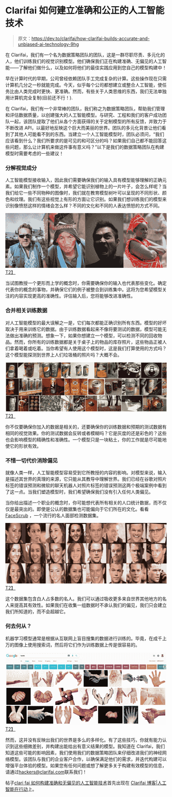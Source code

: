 # Clarifai 如何建立准确和公正的人工智能技术

> 原文：<https://dev.to/clarifai/how-clarifai-builds-accurate-and-unbiased-ai-technology-9hg>

在 Clarifai，我们有一个名为数据策略团队的团队，这是一群尽职尽责、多元化的人，他们训练我们的视觉识别模型。他们确保我们正在构建准确、无偏见的人工智能——了解他们做什么，以及如何将他们的最佳实践应用到您自己的模型构建中！

早在计算时代的早期，公司曾经依赖团队手工完成复杂的计算。这些操作现在只需计算机几分之一秒就能完成。今天，似乎每个公司都想建立或整合人工智能，使任务比由人类完成时更快、更准确。然而，有些关于人类思维的东西，我们无法单独用计算机完全复制(目前还不行！).

在 Clarifai，我们有一个非常棒的团队，我们称之为数据策略团队，帮助我们管理和评估数据质量，以创建强大的人工智能模型。与研究、工程和我们的客户成功团队一起，该团队提取了他们从各个方面获得的关于定制模型的所有反馈，并致力于不断改进 API，以最好地反映这个巨大而美丽的世界。团队的多元化背景让他们看到了其他人可能看不到的东西。当建立一个人工智能模型时，团队必须问，“我们应该看到什么？我们所要求的是可见的和可区分的吗？如果我们自己都不能回答这些问题，那么让计算机来做这件事有意义吗？”以下是我们的数据策略团队在构建模型时需要考虑的一些建议！

### **分解视觉成分**

人工智能模型接收输入，因此我们需要确保我们的输入具有模型能够理解的正确元素。如果我们制作一个模型，并希望它能识别植物上的一片叶子，会怎么样呢？当我们给它一些不同物种的图像时，我们就在教育模型树叶可以呈现的不同形状、颜色和纹理。我们有这些视觉上有形的方面让它识别。如果我们想训练我们的模型来识别像愤怒这样的情绪会怎么样？不同的文化和不同的人表达愤怒的方式不同。

[![](img/94483a5b1b0990071500ea04749cb45e.png)T2】](https://res.cloudinary.com/practicaldev/image/fetch/s--2RG1BieR--/c_limit%2Cf_auto%2Cfl_progressive%2Cq_auto%2Cw_880/https://blog.clarifai.com/wp-content/uploads/2017/11/emotion.png)

当试图教授一个更形而上学的概念时，你需要确保你的输入也代表那些变化。确定代表你的概念的事物，并确保它们的例子被整合到训练集中。这将为您希望模型关注的内容实现更高的准确性。评估输入后，您将能够改进准确性。

### **合并相关训练数据**

对人工智能模型的最大误解之一是，它们每次都能正确识别所有东西。模型的好坏取决于用来训练它的数据。由于训练数据看起来不像将要测试的数据，模型可能无法做出准确的预测。想象一下，如果你想建立一个模型，可以检测不同的回收物品。然而，你所有的训练数据都是关于桌子上的物品的库存照片，这些物品正被人们拿着喝着或吃着。当你希望有人使用这个模型时，这是我们打算使用的方式吗？这个模型能探测到世界上人们垃圾桶的照片吗？大概不会。

[![](img/53274a5d8a5bf72fc13e140d03d08770.png)T2】](https://res.cloudinary.com/practicaldev/image/fetch/s--sp_5a31R--/c_limit%2Cf_auto%2Cfl_progressive%2Cq_auto%2Cw_880/https://blog.clarifai.com/wp-content/uploads/2017/11/Screen-Shot-2017-11-09-at-12.21.22-PM.png)

你不仅要确保你加入的数据是相关的，还要确保你的训练数据和预期的测试数据有相同的视觉效果。你的测试数据会反转或者模糊吗？它是灰度的还是彩色的？这些也会影响模型的精确性和准确性。一个模型只是一块粘土，你的工作就是尽可能地使它的形状有效。

### **不惜一切代价消除偏见**

就像人类一样，人工智能模型容易受到它所教授的内容的影响。对模型来说，输入是描述其世界的真理的来源，它只能从其教导中理解世界。我们已经在谷歌对照片标签的错误预测和微软的聊天机器人对照片标签的错误预测这两个极端案例中看到了这一点。当我们塑造模型时，我们希望确保我们没有引入任何人类偏见。

当你给出描述一个职业的概念时，你可能想代表所有相关的人口统计数据，而不仅仅是最突出的。即使是公认的数据集也可能偏向于它们所在的文化。看看 [FaceScrub](http://vintage.winklerbros.net/facescrub.html) ，一个流行的名人面部检测数据集。

[![](img/c1c676b71f7f527e66b2c1ecbdbd98e5.png)T2】](https://res.cloudinary.com/practicaldev/image/fetch/s--NRkEQLmJ--/c_limit%2Cf_auto%2Cfl_progressive%2Cq_auto%2Cw_880/https://blog.clarifai.com/wp-content/uploads/2017/11/facescrub.jpg)

这个数据集包含白人占多数的名人。我们可以通过吸收更多来自世界其他地方的名人来提高其有效性。如果我们在收集一组数据时不承认我们的偏见，我们只会建立我们所知道的，而不会超越它。

### **何去何从？**

机器学习模型通常是根据从互联网上盲目搜集的数据进行训练的。毕竟，在成千上万的图像上使用搜索词，然后将它们作为训练数据上传是很容易的。

[![](img/81afcf0f89c5a490c83e9aba541e9889.png)T2】](https://res.cloudinary.com/practicaldev/image/fetch/s--KL3j4sTc--/c_limit%2Cf_auto%2Cfl_progressive%2Cq_auto%2Cw_880/https://blog.clarifai.com/wp-content/uploads/2017/11/Screen-Shot-2017-11-09-at-12.32.49-PM.png)

然而，这并没有反映出我们的世界是多么的多样化。有了这些技巧，你就有能力认识到这些细微差别，并构建出能给出有意义结果的模型。我知道在 Clarifai，我们知道这些可能的影响因素，我们使用我们的数据策略团队来仔细改进我们的神经网络模型。该团队与我们的企业客户合作，以确保满足他们的需求，并迭代构建可以增强平台体验的模型。如果您有任何问题或想了解更多关于构建有效模型的信息，请通过[hackers@clarifai.com](mailto:hackers@clarifai.com)联系我们！

帖子[clari fai 如何构建准确和无偏见的人工智能技术](https://blog.clarifai.com/data-strategy-team-builds-accurate-unbiased-ai-technology/)首先出现在 [Clarifai 博客|人工智能在行动](https://blog.clarifai.com)上。